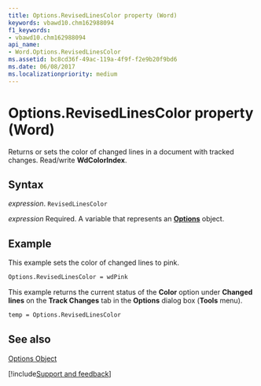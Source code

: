 ```yaml
---
title: Options.RevisedLinesColor property (Word)
keywords: vbawd10.chm162988094
f1_keywords:
- vbawd10.chm162988094
api_name:
- Word.Options.RevisedLinesColor
ms.assetid: bc8cd36f-49ac-119a-4f9f-f2e9b20f9bd6
ms.date: 06/08/2017
ms.localizationpriority: medium
---
```



# Options.RevisedLinesColor property (Word)

Returns or sets the color of changed lines in a document with tracked changes. Read/write **WdColorIndex**.


## Syntax

_expression_. `RevisedLinesColor`

_expression_ Required. A variable that represents an **[Options](Word.Options.md)** object.


## Example

This example sets the color of changed lines to pink.


```vb
Options.RevisedLinesColor = wdPink
```

This example returns the current status of the **Color** option under **Changed lines** on the **Track Changes** tab in the **Options** dialog box (**Tools** menu).




```vb
temp = Options.RevisedLinesColor
```


## See also


[Options Object](Word.Options.md)

[!include[Support and feedback](~/includes/feedback-boilerplate.md)]